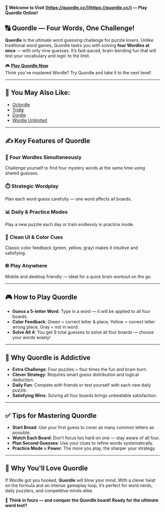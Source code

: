 **🧩 Welcome to Visit [https://quordle.cc/](https://quordle.cc/) — Play Quordle Online!**

## 🔠 Quordle — Four Words, One Challenge!

**Quordle** is the ultimate word guessing challenge for puzzle lovers. Unlike traditional word games, Quordle tasks you with solving **four Wordles at once** — with only nine guesses. It’s fast-paced, brain-bending fun that will test your vocabulary and logic to the limit.

🎮 **[Play Quordle Now](https://quordle.cc/)**  
Think you’ve mastered Wordle? Try Quordle and take it to the next level!

---

## 🧠 You May Also Like:

- [Octordle](https://octordle.app/)  
- [Tridle](https://tridle.org/)  
- [Dordle](https://dordle.uk/)  
- [Wordle Unlimited](https://wordleunlimited.club/)

---

## ✍️ Key Features of Quordle

### 🔡 Four Wordles Simultaneously  
Challenge yourself to find four mystery words at the same time using shared guesses.

### ⏱️ Strategic Wordplay  
Plan each word guess carefully — one word affects all boards.

### 📊 Daily & Practice Modes  
Play a new puzzle each day or train endlessly in practice mode.

### 🎨 Clean UI & Color Cues  
Classic color feedback (green, yellow, gray) makes it intuitive and satisfying.

### 🌐 Play Anywhere  
Mobile and desktop friendly — ideal for a quick brain workout on the go.

---

## 🎮 How to Play Quordle

- **Guess a 5-letter Word**: Type in a word — it will be applied to all four boards.
- **Color Feedback**: Green = correct letter & place, Yellow = correct letter wrong place, Gray = not in word.
- **Solve All 4**: You get 9 total guesses to solve all four boards — choose your words wisely!

---

## 🌟 Why Quordle is Addictive

- **Extra Challenge**: Four puzzles = four times the fun and brain burn.
- **Clever Strategy**: Requires smart guess distribution and logical deduction.
- **Daily Fun**: Compete with friends or test yourself with each new daily puzzle.
- **Satisfying Wins**: Solving all four boards brings unbeatable satisfaction.

---

## ✅ Tips for Mastering Quordle

- **Start Broad**: Use your first guess to cover as many common letters as possible.
- **Watch Each Board**: Don’t focus too hard on one — stay aware of all four.
- **Plan Second Guesses**: Use your clues to refine words systematically.
- **Practice Mode = Power**: The more you play, the sharper your strategy.

---

## 💖 Why You'll Love Quordle

If Wordle got you hooked, **Quordle** will blow your mind. With a clever twist on the formula and an intense gameplay loop, it’s perfect for word nerds, daily puzzlers, and competitive minds alike.

🧩 **Think in fours — and conquer the Quordle board! Ready for the ultimate word test?**

